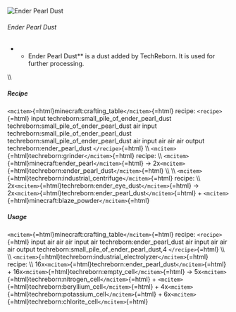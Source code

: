 ![Ender Pearl Dust](/mods/techreborn/ender_pearl_dust.png)

###### Ender Pearl Dust

-   -   Ender Pearl Dust** is a dust added by TechReborn. It is used
        for further processing.

\\\\

##### Recipe

`<mcitem>`{=html}minecraft:crafting_table`</mcitem>`{=html} recipe:
`<recipe>`{=html} input techreborn:small_pile_of_ender_pearl_dust
techreborn:small_pile_of_ender_pearl_dust air input
techreborn:small_pile_of_ender_pearl_dust
techreborn:small_pile_of_ender_pearl_dust air input air air air output
techreborn:ender_pearl_dust `</recipe>`{=html} \\\\
`<mcitem>`{=html}techreborn:grinder`</mcitem>`{=html} recipe: \\\\
`<mcitem>`{=html}minecraft:ender_pearl`</mcitem>`{=html} -\>
2x`<mcitem>`{=html}techreborn:ender_pearl_dust`</mcitem>`{=html} \\\\
\\\\ `<mcitem>`{=html}techreborn:industrial_centrifuge`</mcitem>`{=html}
recipe: \\\\
2x`<mcitem>`{=html}techreborn:ender_eye_dust`</mcitem>`{=html} -\>
2x`<mcitem>`{=html}techreborn:ender_pearl_dust`</mcitem>`{=html} +
`<mcitem>`{=html}minecraft:blaze_powder`</mcitem>`{=html}

##### Usage

`<mcitem>`{=html}minecraft:crafting_table`</mcitem>`{=html} recipe:
`<recipe>`{=html} input air air air input air
techreborn:ender_pearl_dust air input air air air output
techreborn:small_pile_of_ender_pearl_dust,4 `</recipe>`{=html} \\\\ \\\\
`<mcitem>`{=html}techreborn:industrial_electrolyzer`</mcitem>`{=html}
recipe: \\\\
16x`<mcitem>`{=html}techreborn:ender_pearl_dust`</mcitem>`{=html} +
16x`<mcitem>`{=html}techreborn:empty_cell`</mcitem>`{=html} -\>
5x`<mcitem>`{=html}techreborn:nitrogen_cell`</mcitem>`{=html} +
`<mcitem>`{=html}techreborn:beryllium_cell`</mcitem>`{=html} +
4x`<mcitem>`{=html}techreborn:potassium_cell`</mcitem>`{=html} +
6x`<mcitem>`{=html}techreborn:chlorite_cell`</mcitem>`{=html}
